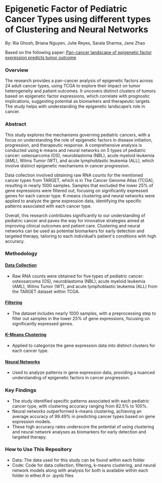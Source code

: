 # Epigenetic Factor of Pediatric Cancer Types using different types of Clustering and Neural Networks

By: Ria Ghosh, Briana Nguyen, Julie Reyes, Sarala Sharma, Jane Zhao

Based on the following paper: [Pan-cancer landscape of epigenetic factor expression predicts tumor outcome](https://www.nature.com/articles/s42003-023-05459-w#data-availability)

### Overview
The research provides a pan-cancer analysis of epigenetic factors across 24 adult cancer types, using TCGA to explore their impact on tumor heterogeneity and patient outcomes. 
It uncovers distinct clusters of tumors based on epigenetic factor expressions, which correlate with prognostic implications, suggesting potential as biomarkers and therapeutic targets. 
The study helps with understanding the epigenetic landscape’s role in cancer.

### Abstract
This study explores the mechanisms governing pediatric cancers, with a focus on understanding the role of epigenetic factors in disease initiation, progression, and therapeutic response. A comprehensive analysis is conducted using k-means and neural networks on 5 types of pediatric cancer: osteosarcoma (OS), neuroblastoma (NBL), acute myeloid leukemia (AML), Wilms Tumor (WT), and acute lymphoblastic leukemia (ALL), which involve distinct epigenetic mechanisms in cancer progression. 

Data collection involved obtaining raw RNA counts for the mentioned cancer types from TARGET,  which is in The Cancer Genome Atlas (TCGA), resulting in nearly 1000 samples. Samples that excluded the lower 25% of gene expressions were filtered out, focusing on significantly expressed genes for each cancer type. K-means clustering and neural networks were applied to analyze the gene expression data, identifying the specific patterns associated with each cancer type. 

Overall, this research contributes significantly to our understanding of pediatric cancer and paves the way for innovative strategies aimed at improving clinical outcomes and patient care. Clustering and neural networks can be used as potential biomarkers for early detection and targeted therapy, tailoring to each individual’s patient's conditions with high accuracy.


### Methodology
#### [Data Collection](https://github.com/rghosh1353/cancer_epifactors/tree/main/01_data_collection)
* Raw RNA counts were obtained for five types of pediatric cancer: osteosarcoma (OS), neuroblastoma (NBL), acute myeloid leukemia (AML), Wilms Tumor (WT), and acute lymphoblastic leukemia (ALL) from the TARGET dataset within TCGA.
#### [Filtering](https://github.com/rghosh1353/cancer_epifactors/tree/main/02_filtering)
* The dataset includes nearly 1000 samples, with a preprocessing step to filter out samples in the lower 25% of gene expressions, focusing on significantly expressed genes.
#### [K-Means Clustering](https://github.com/rghosh1353/cancer_epifactors/tree/main/03_K-means_clustering)
* Applied to categorize the gene expression data into distinct clusters for each cancer type.
#### [Neural Networks](https://github.com/rghosh1353/cancer_epifactors/tree/main/neural_network)
* Used to analyze patterns in gene expression data, providing a nuanced understanding of epigenetic factors in cancer progression.

### Key Findings
* The study identified specific patterns associated with each pediatric cancer type, with clustering accuracy ranging from 82.5% to 100%.
* Neural networks outperformed k-means clustering, achieving an average accuracy of 99.49% in predicting cancer types based on gene expression models.
* These high accuracy rates underscore the potential of using clustering and neural network analyses as biomarkers for early detection and targeted therapy.

### How to Use This Repository
* Data: The data used for this study can be found within each folder
* Code: Code for data collection, filtering, k-means clustering, and neural network models along with analysis for both is available within each folder in either.R or .ipynb files
